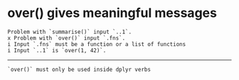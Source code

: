 # over() gives meaningful messages

    Problem with `summarise()` input `..1`.
    x Problem with `over()` input `.fns`.
    i Input `.fns` must be a function or a list of functions
    i Input `..1` is `over(1, 42)`.

---

    `over()` must only be used inside dplyr verbs

